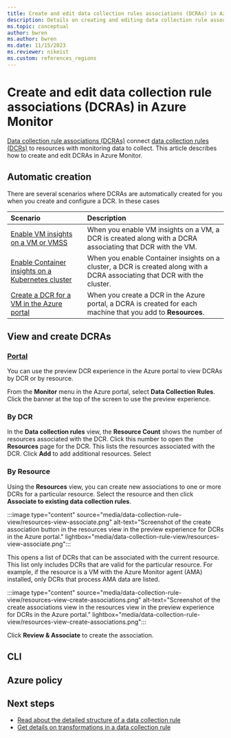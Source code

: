 ```yaml
---
title: Create and edit data collection rules associations (DCRAs) in Azure Monitor
description: Details on creating and editing data collection rule associations (DCRAs) in Azure Monitor.
ms.topic: conceptual
author: bwren
ms.author: bwren
ms.date: 11/15/2023
ms.reviewer: nikeist
ms.custom: references_regions
---
```


# Create and edit data collection rule associations (DCRAs) in Azure Monitor
[Data collection rule associations (DCRAs)](./data-collection-rule-overview.md#data-collection-rule-associations-dcra) connect [data collection rules (DCRs)](./data-collection-rule-overview.md) to resources with monitoring data to collect. This article describes how to create and edit DCRAs in Azure Monitor.


## Automatic creation
There are several scenarios where DCRAs are automatically created for you when you create and configure a DCR. In these cases 

| Scenario | Description |
|:---|:---|
| [Enable VM insights on a VM or VMSS](../vm/vminsights-enable-overview.md) | When you enable VM insights on a VM, a DCR is created along with a DCRA associating that DCR with the VM. |
| [Enable Container insights on a Kubernetes cluster](../containers/kubernetes-monitoring-enable.md) | When you enable Container insights on a cluster, a DCR is created along with a DCRA associating that DCR with the cluster. |
| [Create a DCR for a VM in the Azure portal](../agents/azure-monitor-agent-data-collection.md) | When you create a DCR in the Azure portal, a DCRA is created for each machine that you add to **Resources**. |

## View and create DCRAs

### [Portal](#tab/portal)
You can use the preview DCR experience in the Azure portal to view DCRAs by DCR or by resource.

From the **Monitor** menu in the Azure portal, select **Data Collection Rules**. Click the banner at the top of the screen to use the preview experience.

### By DCR

In the **Data collection rules** view, the **Resource Count** shows the number of resources associated with the DCR. Click this number to open the **Resources** page for the DCR. This lists the resources associated with the DCR. Click **Add** to add additional resources. Select 

### By Resource

Using the **Resources** view, you can create new associations to one or more DCRs for a particular resource. Select the resource and then click **Associate to existing data collection rules**.

:::image type="content" source="media/data-collection-rule-view/resources-view-associate.png" alt-text="Screenshot of the create association button in the resources view in  the preview experience for DCRs in the Azure portal." lightbox="media/data-collection-rule-view/resources-view-associate.png":::

This opens a list of DCRs that can be associated with the current resource. This list only includes DCRs that are valid for the particular resource. For example, if the resource is a VM with the Azure Monitor agent (AMA) installed, only DCRs that process AMA data are listed. 

:::image type="content" source="media/data-collection-rule-view/resources-view-create-associations.png" alt-text="Screenshot of the create associations view in the resources view in the preview experience for DCRs in the Azure portal." lightbox="media/data-collection-rule-view/resources-view-create-associations.png":::

Click **Review & Associate** to create the association.


## CLI

## Azure policy


## Next steps

- [Read about the detailed structure of a data collection rule](data-collection-rule-structure.md)
- [Get details on transformations in a data collection rule](data-collection-transformations.md)
